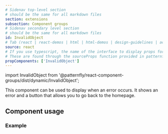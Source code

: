```yaml
---
# Sidenav top-level section
# should be the same for all markdown files
section: extensions
subsection: Component groups
# Sidenav secondary level section
# should be the same for all markdown files
id: InvalidObject
# Tab (react | react-demos | html | html-demos | design-guidelines | accessibility)
source: react
# If you use typescript, the name of the interface to display props for
# These are found through the sourceProps function provided in patternfly-docs.source.js
propComponents: ['InvalidObject']
---
```


import InvalidObject from '@patternfly/react-component-groups/dist/dynamic/InvalidObject';


This component can be used to display when an error occurs. It shows an error and a button that allows you to go back to the homepage. 



## Component usage

### Example

```js file="./InvalidObjectExample.tsx"

```
